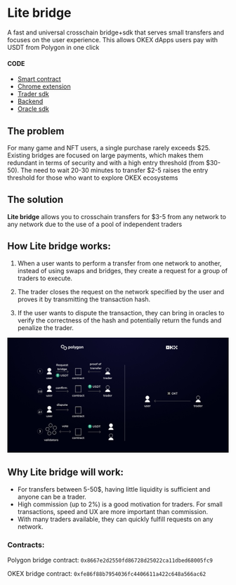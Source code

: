 # Lite bridge

A fast and universal crosschain bridge+sdk that serves small transfers and focuses on the user experience. This allows OKEX dApps users pay with USDT from Polygon in one click

#### CODE


- [Smart contract](https://github.com/pvolnov/okx-hackaton/tree/main/bridge-contract)
- [Chrome extension](https://github.com/pvolnov/okx-hackaton/tree/main/extension)
- [Trader sdk](https://github.com/pvolnov/okx-hackaton/tree/main/backend)
- [Backend](https://github.com/pvolnov/okx-hackaton/tree/main/backend)
- [Oracle sdk](https://github.com/pvolnov/okx-hackaton/tree/main/backend/utils.py)


## The problem

For many game and NFT users, a single purchase rarely exceeds $25. Existing bridges are focused on large payments, which makes them redundant in terms of security and with a high entry threshold (from $30-50). The need to wait 20-30 minutes to transfer $2-5 raises the entry threshold for those who want to explore OKEX ecosystems


## The solution

**Lite bridge** allows you to crosschain transfers for $3-5 from any network to any network due to the use of a pool of independent traders

## How Lite bridge works:

1. When a user wants to perform a transfer from one network to another, instead of using swaps and bridges, they create a request for a group of traders to execute.

2. The trader closes the request on the network specified by the user and proves it by transmitting the transaction hash.

3. If the user wants to dispute the transaction, they can bring in oracles to verify the correctness of the hash and potentially return the funds and penalize the trader.

![A mushroom-head robot](./bridge-contract/images/howwork.jpg 'Codey the Codecademy mascot')


## Why Lite bridge will work:

- For transfers between 5-50$, having little liquidity is sufficient and anyone can be a trader.
- High commission (up to 2%) is a good motivation for traders. For small transactions, speed and UX are more important than commission.
- With many traders available, they can quickly fulfill requests on any network.

### Contracts:

Polygon bridge contract: `0x8667e2d2550fd86728d25022ca11dbed68005fc9`

OKEX bridge contract: `0xfe86f88b7954036fc4406611a422c648a566ac62`
